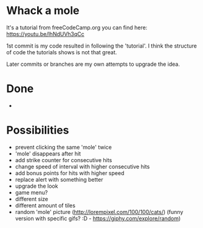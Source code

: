 # Whack a mole

It's a tutorial from freeCodeCamp.org you can find here: https://youtu.be/lhNdUVh3qCc

1st commit is my code resulted in following the 'tutorial'.
I think the structure of code the tutorials shows is not that great.

Later commits or branches are my own attempts to upgrade the idea.

# Done
-

# Possibilities
- prevent clicking the same 'mole' twice
- 'mole' disappears after hit
- add strike counter for consecutive hits
- change speed of interval with higher consecutive hits
- add bonus points for hits with higher speed
- replace alert with something better
- upgrade the look
- game menu?
- different size
- different amount of tiles
- random 'mole' picture (http://lorempixel.com/100/100/cats/) (funny version with specific gifs? :D - https://giphy.com/explore/random)
